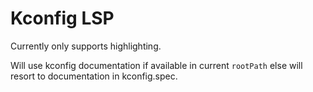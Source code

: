 
# Kconfig LSP

Currently only supports highlighting.

Will use kconfig documentation if available in current `rootPath` else will
resort to documentation in kconfig.spec.
